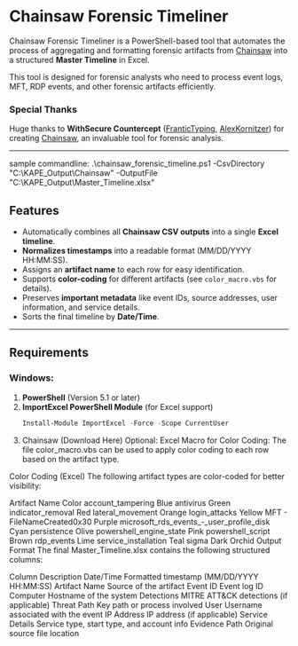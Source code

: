# Chainsaw Forensic Timeliner

Chainsaw Forensic Timeliner is a PowerShell-based tool that automates the process of aggregating and formatting forensic artifacts from [Chainsaw](https://github.com/WithSecureLabs/chainsaw) into a structured **Master Timeline** in Excel.

This tool is designed for forensic analysts who need to process event logs, MFT, RDP events, and other forensic artifacts efficiently.

### Special Thanks
Huge thanks to **WithSecure Countercept** ([FranticTyping](https://twitter.com/FranticTyping), [AlexKornitzer](https://twitter.com/AlexKornitzer)) for creating [Chainsaw](https://github.com/WithSecureLabs/chainsaw), an invaluable tool for forensic analysis.

---
sample commandline:
.\chainsaw_forensic_timeline.ps1 -CsvDirectory "C:\KAPE_Output\Chainsaw" -OutputFile "C:\KAPE_Output\Master_Timeline.xlsx"

## Features
- Automatically combines all **Chainsaw CSV outputs** into a single **Excel timeline**.
- **Normalizes timestamps** into a readable format (MM/DD/YYYY HH:MM:SS).
- Assigns an **artifact name** to each row for easy identification.
- Supports **color-coding** for different artifacts (see `color_macro.vbs` for details).
- Preserves **important metadata** like event IDs, source addresses, user information, and service details.
- Sorts the final timeline by **Date/Time**.

---

## Requirements

### Windows:
1. **PowerShell** (Version 5.1 or later)
2. **ImportExcel PowerShell Module** (for Excel support)
   ```powershell
   Install-Module ImportExcel -Force -Scope CurrentUser
3. Chainsaw (Download Here)
Optional:
Excel Macro for Color Coding:
The file color_macro.vbs can be used to apply color coding to each row based on the artifact type.


Color Coding (Excel)
The following artifact types are color-coded for better visibility:

Artifact Name	Color
account_tampering	Blue
antivirus	Green
indicator_removal	Red
lateral_movement	Orange
login_attacks	Yellow
MFT - FileNameCreated0x30	Purple
microsoft_rds_events_-_user_profile_disk	Cyan
persistence	Olive
powershell_engine_state	Pink
powershell_script	Brown
rdp_events	Lime
service_installation	Teal
sigma	Dark Orchid
Output Format
The final Master_Timeline.xlsx contains the following structured columns:

Column	Description
Date/Time	Formatted timestamp (MM/DD/YYYY HH:MM:SS)
Artifact Name	Source of the artifact
Event ID	Event log ID
Computer	Hostname of the system
Detections	MITRE ATT&CK detections (if applicable)
Threat Path	Key path or process involved
User	Username associated with the event
IP Address	IP address (if applicable)
Service Details	Service type, start type, and account info
Evidence Path	Original source file location
